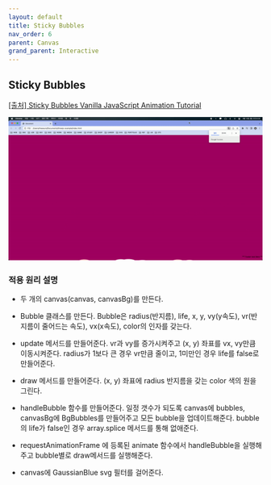 ```yaml
---
layout: default
title: Sticky Bubbles
nav_order: 6
parent: Canvas
grand_parent: Interactive
---
```


## Sticky Bubbles

[[출처] Sticky Bubbles Vanilla JavaScript Animation Tutorial](https://youtu.be/5575fjFzPT0)

![result](./img/06/01.gif)

### 적용 원리 설명

- 두 개의 canvas(canvas, canvasBg)를 만든다.

- Bubble 클래스를 만든다. Bubble은 radius(반지름), life, x, y, vy(y속도), vr(반지름이 줄어드는 속도), vx(x속도), color의 인자를 갖는다.

- update 메서드를 만들어준다. vr과 vy를 증가시켜주고 (x, y) 좌표를 vx, vy만큼 이동시켜준다. radius가 1보다 큰 경우 vr만큼 줄이고, 1미만인 경우 life를 false로 만들어준다.

- draw 메서드를 만들어준다. (x, y) 좌표에 radius 반지름을 갖는 color 색의 원을 그린다.

- handleBubble 함수를 만들어준다. 일정 갯수가 되도록 canvas에 bubbles, canvasBg에 BgBubbles를 만들어주고 모든 bubble을 업데이트해준다. bubble의 life가 false인 경우 array.splice 메서드를 통해 없애준다.

- requestAnimationFrame 에 등록된 animate 함수에서 handleBubble을 실행해주고 bubble별로 draw메서드를 실행해준다.

- canvas에 GaussianBlue svg 필터를 걸어준다.

